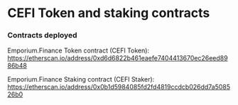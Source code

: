 # CEFI Token and staking contracts

### Contracts deployed

Emporium.Finance Token contract (CEFI Token):
https://etherscan.io/address/0xd6d6822b461eaefe7404413670ec26eed8986b48

Emporium.Finance Staking contract (CEFI Staker):
https://etherscan.io/address/0x0b1d5984085fd2fd4819ccdcb026dd7a508526b0

               
